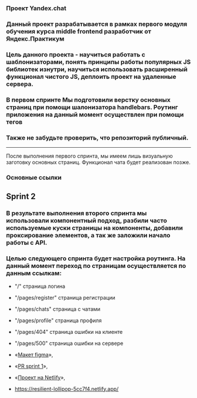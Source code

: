 ### Проект Yandex.chat

### Данный проект разрабатывается в рамках первого модуля обучения курса middle frontend разработчик от Яндекс.Практикум

### Цель данного проекта - научиться работать с шаблонизаторами, понять принципы работы популярных JS библиотек изнутри, научиться использовать расширенный функционал чистого JS, деплоить проект на удаленные сервера.

### В первом спринте Мы подготовили верстку основных страниц при помощи шалонизатора handlebars. Роутинг приложения на данный момент осуществлен при помощи тегов <a>

### Также не забудьте проверить, что репозиторий публичный.

---

После выполнения первого спринта, мы имеем лишь визуальную заготовку основных страниц. Функционал чата будет реализован позже.

### **Основные ссылки**

## Sprint 2
### В результате выполнения второго спринта мы использовали компонентный подход, разбили часто используемые куски страницы на компоненты, добавили проксирование элементов, а так же заложили начало работы с API.
### Целью следующего спринта будет настройка роутинга. На данный момент переход по страницам осуществляется по данным ссылкам:    

- "/" страница логина  
- "/pages/register" страница регистрации  
- "/pages/chats" страница с чатами
- "/pages/profile" страница профиля
- "/pages/404" страница ошибки на клиенте
- "/pages/500" страница ошибки на сервере

- «[Макет figma](https://www.figma.com/file/LJ4O0eIpEidkU9FGOBsBSu/Chat_external_link-Copy)»,
- «[PR sprint 1](https://github.com/kronos2033/middle.messenger.praktikum.yandex/pull/1)»,
- «[Проект на Netlify](https://sprint-2--resilient-lollipop-5cc7f4.netlify.app/)»,
- https://resilient-lollipop-5cc7f4.netlify.app/
